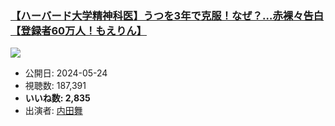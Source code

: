 ### [【ハーバード大学精神科医】うつを3年で克服！なぜ？…赤裸々告白【登録者60万人！もえりん】](https://www.youtube.com/watch?v=33zyyLmkR-A)
[![](https://img.youtube.com/vi/33zyyLmkR-A/sddefault.jpg)](https://www.youtube.com/watch?v=33zyyLmkR-A)
-   公開日: 2024-05-24
-   視聴数: 187,391
-   **いいね数: 2,835**
-   出演者: [内田舞](/rehacq_fan/people/内田舞 "wikilink")
